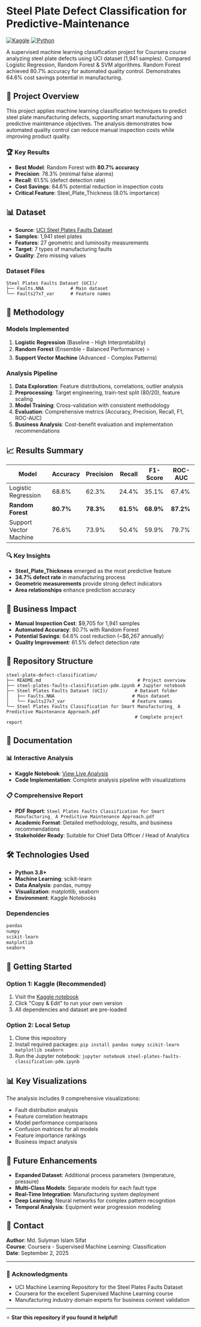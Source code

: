 # Steel Plate Defect Classification for Predictive-Maintenance

[![Kaggle](https://img.shields.io/badge/Kaggle-View%20Notebook-blue?logo=kaggle)](https://www.kaggle.com/code/sulymansifat/steel-plates-faults-classification-pdm)
[![Python](https://img.shields.io/badge/Python-3.8+-blue.svg)](https://python.org)

A supervised machine learning classification project for Coursera course analyzing steel plate defects using UCI dataset (1,941 samples). Compared Logistic Regression, Random Forest & SVM algorithms. Random Forest achieved 80.7% accuracy for automated quality control. Demonstrates 64.6% cost savings potential in manufacturing.

## 🎯 Project Overview

This project applies machine learning classification techniques to predict steel plate manufacturing defects, supporting smart manufacturing and predictive maintenance objectives. The analysis demonstrates how automated quality control can reduce manual inspection costs while improving product quality.

### 🏆 Key Results
- **Best Model**: Random Forest with **80.7% accuracy**
- **Precision**: 78.3% (minimal false alarms)
- **Recall**: 61.5% (defect detection rate)
- **Cost Savings**: 64.6% potential reduction in inspection costs
- **Critical Feature**: Steel_Plate_Thickness (8.0% importance)

## 📊 Dataset

- **Source**: [UCI Steel Plates Faults Dataset](https://archive.ics.uci.edu/ml/datasets/Steel+Plates+Faults)
- **Samples**: 1,941 steel plates
- **Features**: 27 geometric and luminosity measurements
- **Target**: 7 types of manufacturing faults
- **Quality**: Zero missing values

### Dataset Files
```
Steel Plates Faults Dataset (UCI)/
├── Faults.NNA          # Main dataset
└── Faults27x7_var      # Feature names
```

## 🔬 Methodology

### Models Implemented
1. **Logistic Regression** (Baseline - High Interpretability)
2. **Random Forest** (Ensemble - Balanced Performance) ⭐
3. **Support Vector Machine** (Advanced - Complex Patterns)

### Analysis Pipeline
1. **Data Exploration**: Feature distributions, correlations, outlier analysis
2. **Preprocessing**: Target engineering, train-test split (80/20), feature scaling
3. **Model Training**: Cross-validation with consistent methodology
4. **Evaluation**: Comprehensive metrics (Accuracy, Precision, Recall, F1, ROC-AUC)
5. **Business Analysis**: Cost-benefit evaluation and implementation recommendations

## 📈 Results Summary

| Model | Accuracy | Precision | Recall | F1-Score | ROC-AUC |
|-------|----------|-----------|--------|----------|---------|
| Logistic Regression | 68.6% | 62.3% | 24.4% | 35.1% | 67.4% |
| **Random Forest** | **80.7%** | **78.3%** | **61.5%** | **68.9%** | **87.2%** |
| Support Vector Machine | 76.6% | 73.9% | 50.4% | 59.9% | 79.7% |

### 🔍 Key Insights
- **Steel_Plate_Thickness** emerged as the most predictive feature
- **34.7% defect rate** in manufacturing process
- **Geometric measurements** provide strong defect indicators
- **Area relationships** enhance prediction accuracy

## 💼 Business Impact

- **Manual Inspection Cost**: $9,705 for 1,941 samples
- **Automated Accuracy**: 80.7% with Random Forest
- **Potential Savings**: 64.6% cost reduction (~$6,267 annually)
- **Quality Improvement**: 61.5% defect detection rate

## 📁 Repository Structure

```
steel-plate-defect-classification/
├── README.md                                    # Project overview
├── steel-plates-faults-classification-pdm.ipynb # Jupyter notebook
├── Steel Plates Faults Dataset (UCI)/          # Dataset folder
│   ├── Faults.NNA                             # Main dataset
│   └── Faults27x7_var                         # Feature names
└── Steel Plates Faults Classification for Smart Manufacturing_ A Predictive Maintenance Approach.pdf
                                                # Complete project report
```

## 📄 Documentation

### 📊 Interactive Analysis
- **Kaggle Notebook**: [View Live Analysis](https://www.kaggle.com/code/sulymansifat/steel-plates-faults-classification-pdm)
- **Code Implementation**: Complete analysis pipeline with visualizations

### 📋 Comprehensive Report
- **PDF Report**: `Steel Plates Faults Classification for Smart Manufacturing_ A Predictive Maintenance Approach.pdf`
- **Academic Format**: Detailed methodology, results, and business recommendations
- **Stakeholder Ready**: Suitable for Chief Data Officer / Head of Analytics

## 🛠️ Technologies Used

- **Python 3.8+**
- **Machine Learning**: scikit-learn
- **Data Analysis**: pandas, numpy
- **Visualization**: matplotlib, seaborn
- **Environment**: Kaggle Notebooks

### Dependencies
```python
pandas
numpy
scikit-learn
matplotlib
seaborn
```

## 🚀 Getting Started

### Option 1: Kaggle (Recommended)
1. Visit the [Kaggle notebook](https://www.kaggle.com/code/sulymansifat/steel-plates-faults-classification-pdm)
2. Click "Copy & Edit" to run your own version
3. All dependencies and dataset are pre-loaded

### Option 2: Local Setup
1. Clone this repository
2. Install required packages: `pip install pandas numpy scikit-learn matplotlib seaborn`
3. Run the Jupyter notebook: `jupyter notebook steel-plates-faults-classification-pdm.ipynb`

## 📊 Key Visualizations

The analysis includes 9 comprehensive visualizations:
- Fault distribution analysis
- Feature correlation heatmaps
- Model performance comparisons
- Confusion matrices for all models
- Feature importance rankings
- Business impact analysis

## 🔮 Future Enhancements

- **Expanded Dataset**: Additional process parameters (temperature, pressure)
- **Multi-Class Models**: Separate models for each fault type
- **Real-Time Integration**: Manufacturing system deployment
- **Deep Learning**: Neural networks for complex pattern recognition
- **Temporal Analysis**: Equipment wear progression modeling

## 📧 Contact

**Author**: Md. Sulyman Islam Sifat  
**Course**: Coursera - Supervised Machine Learning: Classification  
**Date**: September 2, 2025

---


### 🙏 Acknowledgments

- UCI Machine Learning Repository for the Steel Plates Faults Dataset
- Coursera for the excellent Supervised Machine Learning course
- Manufacturing industry domain experts for business context validation

---

⭐ **Star this repository if you found it helpful!**


